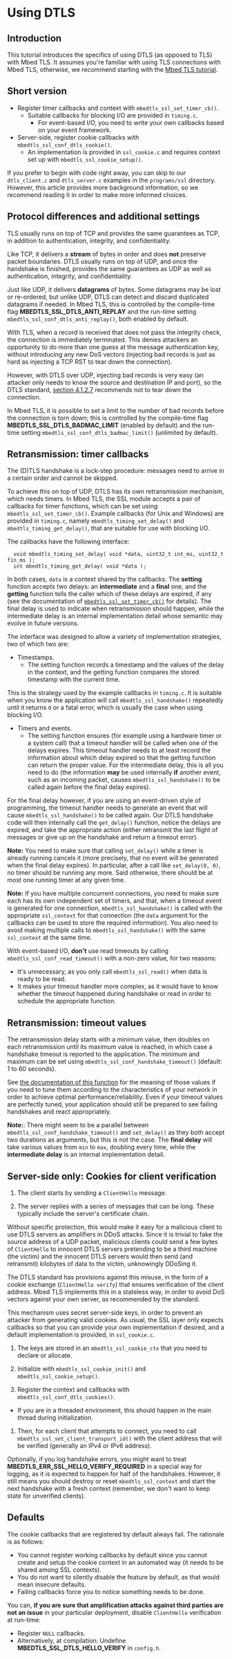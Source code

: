 # Using DTLS

## Introduction

This tutorial introduces the specifics of using DTLS (as opposed to TLS) with Mbed TLS. It assumes you're familiar with using TLS connections with Mbed TLS, otherwise, we recommend starting with the [Mbed TLS tutorial](https://tls.mbed.org/kb/how-to/mbedtls-tutorial).

## Short version

* Register timer callbacks and context with `mbedtls_ssl_set_timer_cb()`.
  * Suitable callbacks for blocking I/O are provided in `timing.c`.
    * For event-based I/O, you need to write your own callbacks based on your event framework.
* Server-side, register cookie callbacks with `mbedtls_ssl_conf_dtls_cookie()`.
   * An implementation is provided in `ssl_cookie.c` and requires context set up with `mbedtls_ssl_cookie_setup()`.

If you prefer to begin with code right away, you can skip to our `dtls_client.c` and `dtls_server.c` examples in the `programs/ssl` directory. However, this article provides more background information, so we recommend reading it in order to make more informed choices.

## Protocol differences and additional settings

TLS usually runs on top of TCP and provides the same guarantees as TCP, in addition to authentication, integrity, and confidentiality.

Like TCP, it delivers a **stream** of bytes in order and does **not** preserve packet boundaries. DTLS usually runs on top of UDP, and once the handshake is finished, provides the same guarantees as UDP as well as authentication, integrity, and confidentiality.

Just like UDP, it delivers **datagrams** of bytes. Some datagrams may be lost or re-ordered, but unlike UDP, DTLS can detect and discard duplicated datagrams if needed. In Mbed TLS, this is controlled by the compile-time flag **MBEDTLS_SSL_DTLS_ANTI_REPLAY** and the run-time setting `mbedtls_ssl_conf_dtls_anti_replay()`, both enabled by default.

With TLS, when a record is received that does not pass the integrity check, the connection is immediately terminated. This denies attackers an opportunity to do more than one guess at the message authentication key, without introducing any new DoS vectors (injecting bad records is just as hard as injecting a TCP RST to tear down the connection).

However, with DTLS over UDP, injecting bad records is very easy (an attacker only needs to know the source and destination IP and port), so the DTLS standard, [section 4.1.2.7](https://tools.ietf.org/html/rfc6347#section-4.1.2.7) recommends not to tear down the connection.

In Mbed TLS, it is possible to set a limit to the number of bad records before the connection is torn down; this is controlled by the compile-time flag **MBEDTLS_SSL_DTLS_BADMAC_LIMIT** (enabled by default) and the run-time setting `mbedtls_ssl_conf_dtls_badmac_limit()` (unlimited by default).

## Retransmission: timer callbacks

The (D)TLS handshake is a lock-step procedure: messages need to arrive in a certain order and cannot be skipped.

To achieve this on top of UDP, DTLS has its own retransmission mechanism, which needs timers. In Mbed TLS, the SSL module accepts a pair of callbacks for timer functions, which can be set using `mbedtls_ssl_set_timer_cb()`. Example callbacks (for Unix and Windows) are provided in `timing.c`, namely `mbedtls_timing_set_delay()` and `mbedtls_timing_get_delay()`, that are suitable for use with blocking I/O.

The callbacks have the following interface:
```
  void mbedtls_timing_set_delay( void *data, uint32_t int_ms, uint32_t fin_ms );
  int mbedtls_timing_get_delay( void *data );
```
In both cases, `data` is a context shared by the callbacks. The **setting** function accepts two delays: an **intermediate** and a **final** one, and the **getting** function tells the caller which of these delays are expired, if any (see the documentation of [`mbedtls_ssl_set_timer_cb()`](https://tls.mbed.org/api/ssl_8h.html#a335ee78886daf7f8fb369fa925b3cca8) for details). The final delay is used to indicate when retransmission should happen, while the intermediate delay is an internal implementation detail whose semantic may evolve in future versions.

The interface was designed to allow a variety of implementation strategies, two of which two are:

* Timestamps.
    * The setting function records a timestamp and the values of the delay in the context, and the getting function compares the stored timestamp with the current time.

This is the strategy used by the example callbacks in `timing.c`. It is suitable when you know the application will call `mbedtls_ssl_handshake()` repeatedly until it returns `0` or a fatal error, which is usually the case when using blocking I/O.

* Timers and events.
    * The setting function ensures (for example using a hardware timer or a system call) that a timeout handler will be called when one of the delays expires. This timeout handler needs to at least record the information about which delay expired so that the getting function can return the proper value. For the intermediate delay, this is all you need to do (the information **may** be used internally **if** another event, such as an incoming packet, causes `mbedtls_ssl_handshake()` to be called again before the final delay expires).

For the final delay however, if you are using an event-driven style of programming, the timeout handler needs to generate an event that will cause `mbedtls_ssl_handshake()` to be called again. Our DTLS handshake code will then internally call the `get_delay()` function, notice the delays are expired, and take the appropriate action (either retransmit the last flight of messages or give up on the handshake and return a timeout error).

<span class="notes">**Note:** You need to make sure that calling `set_delay()` while a timer is already running cancels it (more precisely, that no event will be generated when the final delay expires). In particular, after a call like `set_delay(0, 0)`, no timer should be running any more. Said otherwise, there should be at most one running timer at any given time.</span>

<span class="notes">**Note:** If you have multiple concurrent connections, you need to make sure each has its own independent set of timers, and that, when a timeout event is generated for one connection, `mbedtls_ssl_handshake()` is called with the appropriate `ssl_context` for that connection (the `data` argument for the callbacks can be used to store the required information). You also need to avoid making multiple calls to `mbedtls_ssl_handshake()` with the same `ssl_context` at the same time.</span>

With event-based I/O, **don't** use read timeouts by calling `mbedtls_ssl_conf_read_timeout()` with a non-zero value, for two reasons:

* It's unnecessary, as you only call `mbedtls_ssl_read()` when data is ready to be read.
* It makes your timeout handler more complex, as it would have to know whether the timeout happened during handshake or read in order to schedule the appropriate function.

## Retransmission: timeout values

The retransmission delay starts with a minimum value, then doubles on each retransmission until its maximum value is reached, in which case a handshake timeout is reported to the application. The minimum and maximum can be set using `mbedtls_ssl_conf_handshake_timeout()` (default: 1 to 60 seconds).

See [the documentation of this function](https://github.com/ARMmbed/mbedtls/blob/edb1a483971c836e84e95d7b73ee39bd6b450675/include/mbedtls/ssl.h#L1300) for the meaning of those values if you need to tune them according to the characteristics of your network in order to achieve optimal performance/reliability. Even if your timeout values are perfectly tuned, your application should still be prepared to see failing handshakes and react appropriately.

<span class="notes">**Note:**: There might seem to be a parallel between `mbedtls_ssl_conf_handshake_timeout()` and `set_delay()` as they both accept two durations as arguments, but this is not the case. The **final delay** will take various values from `min` to `max`, doubling every time, while the **intermediate delay** is an internal implementation detail.</span>

## Server-side only: Cookies for client verification

1. The client starts by sending a `ClientHello` message.

1. The server replies with a series of messages that can be long. These typically include the server's certificate chain.

Without specific protection, this would make it easy for a malicious client to use DTLS servers as amplifiers in DDoS attacks. Since it is trivial to fake the source address of a UDP packet, malicious clients could send a few bytes of `ClientHello` to innocent DTLS servers pretending to be a third machine (the victim) and the innocent DTLS servers would then send (and retransmit) kilobytes of data to the victim, unknowingly DDoSing it.

The DTLS standard has provisions against this misuse, in the form of a cookie exchange (`ClientHello verify`) that ensures verification of the client address. Mbed TLS implements this in a stateless way, in order to avoid DoS vectors against your own server, as recommended by the standard.

This mechanism uses secret server-side keys, in order to prevent an attacker from generating valid cookies. As usual, the SSL layer only expects callbacks so that you can provide your own implementation if desired, and a default implementation is provided, in `ssl_cookie.c`.

1. The keys are stored in an `mbedtls_ssl_cookie_ctx` that you need to declare or allocate.

1. Initialize with `mbedtls_ssl_cookie_init()` and `mbedtls_ssl_cookie_setup()`.

1. Register the context and callbacks with `mbedtls_ssl_conf_dtls_cookies()`.
  * If you are in a threaded environment, this should happen in the main thread during initialization.

1. Then, for each client that attempts to connect, you need to call `mbedtls_ssl_set_client_transport_id()` with the client address that will be verified (generally an IPv4 or IPv6 address).

Optionally, if you log handshake errors, you might want to treat **MBEDTLS_ERR_SSL_HELLO_VERIFY_REQUIRED** in a special way for logging, as it is expected to happen for half of the handshakes. However, it still means you should destroy or reset `mbedtls_ssl_context` and start the next handshake with a fresh context (remember, we don't want to keep state for unverified clients).

## Defaults

The cookie callbacks that are registered by default always fail. The rationale is as follows:

* You cannot register working callbacks by default since you cannot create and setup the cookie context in an automated way (it needs to be shared among SSL contexts).
* You do not want to silently disable the feature by default, as that would mean insecure defaults.
* Failing callbacks force you to notice something needs to be done.

You can, **if you are sure that amplification attacks against third parties are not an issue** in your particular deployment, disable `ClientHello` verification at run-time:

* Register `NULL` callbacks.
* Alternatively, at compilation: Undefine **MBEDTLS_SSL_DTLS_HELLO_VERIFY** in `config.h`.

<!---",dtls-tutorial,"Article on the DTLS implementation inside Mbed TLS",,"dtls, tutorial",published,"2015-07-24 08:51:00",2,17496,"2016-02-17 17:31:00","Manuel PÃgouriÃ-Gonnard"--->
